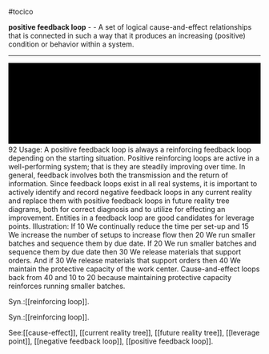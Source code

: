 #tocico

<b>positive feedback loop</b> -  - A set of logical cause-and-effect relationships that is connected in such a way that it produces an increasing (positive) condition or behavior within a system.

<hr/>
<img src="./tocico_dictionary_2nd_editio-92_1.png"/>
92 
Usage: A positive feedback loop is always a reinforcing feedback loop depending on the starting situation.  Positive reinforcing loops are active in a well-performing system; that is they are steadily improving over time.  In general, feedback involves both the transmission and the return of information.  Since feedback loops exist in all real systems, it is important to actively identify and record negative feedback loops in any current reality and replace them with positive feedback loops in future reality tree diagrams, both for correct diagnosis and to utilize for effecting an improvement.  Entities in a feedback loop are good candidates for leverage points.  Illustration: If 10 We continually reduce the time per set-up and 15 We increase the number of setups to increase flow then 20 We run smaller batches and sequence them by due date.  If 20 We run smaller batches and sequence them by due date then 30 We release materials that support orders. And if 30 We release materials that support orders then 40 We maintain the protective capacity of the work center.  Cause-and-effect loops back from 40 and 10 to 20 because maintaining protective capacity reinforces running smaller batches.  
 

Syn.:[[reinforcing loop]].

Syn.:[[reinforcing loop]].



See:[[cause-effect]], [[current reality tree]], [[future reality tree]], [[leverage point]], [[negative feedback loop]], [[positive feedback loop]].
